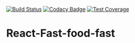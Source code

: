 [![Build Status](https://travis-ci.org/kizzanaome/React-Fast-food-fast.svg?branch=develop)](https://travis-ci.org/kizzanaome/React-Fast-food-fast)
[![Codacy Badge](https://api.codacy.com/project/badge/Grade/c45f17847a054f958174c194ce396998)](https://www.codacy.com/app/kizzanaome/Fast-Food-Fast?utm_source=github.com&amp;utm_medium=referral&amp;utm_content=kizzanaome/Fast-Food-Fast&amp;utm_campaign=Badge_Grade)
[![Test Coverage](https://api.codeclimate.com/v1/badges/a015a754a535b4b221f6/test_coverage)](https://codeclimate.com/github/kizzanaome/React-Fast-food-fast/test_coverage)

# React-Fast-food-fast
